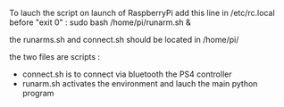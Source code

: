 
To lauch the script on launch of RaspberryPi
add this line in /etc/rc.local  before "exit 0" :
sudo bash /home/pi/runarm.sh &

the runarms.sh and connect.sh should be located in /home/pi/

the two files are scripts :
- connect.sh is to connect via bluetooth the PS4 controller
- runarm.sh activates the environment and lauch the main python program
